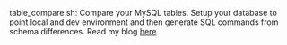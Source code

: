table_compare.sh: Compare your MySQL tables. Setup your database to point local and dev environment and then generate SQL commands from schema differences. Read my blog <a target="_blank" href="http://yaminnoor.com/mysql-table-compare/">here</a>.
